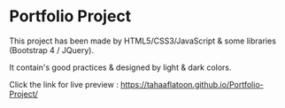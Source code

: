 # Portfolio Project

This project has been made by HTML5/CSS3/JavaScript & some libraries (Bootstrap 4 / JQuery).

It contain's good practices & designed by light & dark colors.

Click the link for live preview : <https://tahaaflatoon.github.io/Portfolio-Project/>
